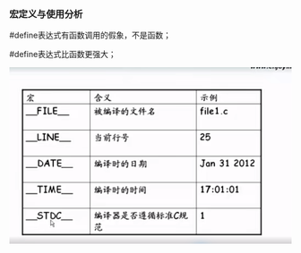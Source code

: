 ### 宏定义与使用分析

#define表达式有函数调用的假象，不是函数；

#define表达式比函数更强大；

![image-20231019202513079](文档中本地图片/image-20231019202513079.png)

